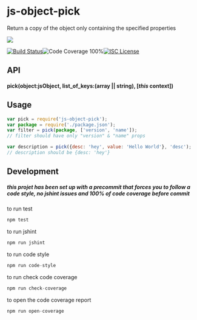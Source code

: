 # js-object-pick

Return a copy of the object only containing the specified properties

<a href="https://nodei.co/npm/js-object-pick/"><img src="https://nodei.co/npm/js-object-pick.png?downloads=true"></a>

[![Build Status](https://img.shields.io/badge/build-passing-brightgreen.svg?style=flat-square)](https://travis-ci.org/joaquimserafim/js-object-pick)![Code Coverage 100%](https://img.shields.io/badge/code%20coverage-100%25-green.svg?style=flat-square)[![ISC License](https://img.shields.io/badge/license-ISC-blue.svg?style=flat-square)](https://github.com/joaquimserafim/js-object-pick/blob/master/LICENSE)

## API

#### pick(object:jsObject, list_of_keys:(array || string), [*this* context])

## Usage

``` js
var pick = require('js-object-pick');
var package = require('./package.json');
var filter = pick(package, ['version', 'name']);
// filter should have only "version" & "name" props

var description = pick({desc: 'hey', value: 'Hello World'}, 'desc');
// description should be {desc: 'hey'}
```

## Development

##### this projet has been set up with a precommit that forces you to follow a code style, no jshint issues and 100% of code coverage before commit

to run test
``` js
npm test
```

to run jshint
``` js
npm run jshint
```

to run code style
``` js
npm run code-style
```

to run check code coverage
``` js
npm run check-coverage
```

to open the code coverage report
``` js
npm run open-coverage
```
